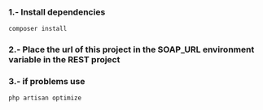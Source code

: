 ### 1.- Install dependencies

```bash
composer install
```

### 2.- Place the url of this project in the SOAP_URL environment variable in the REST project

### 3.- if problems use 

```bash
php artisan optimize
```
